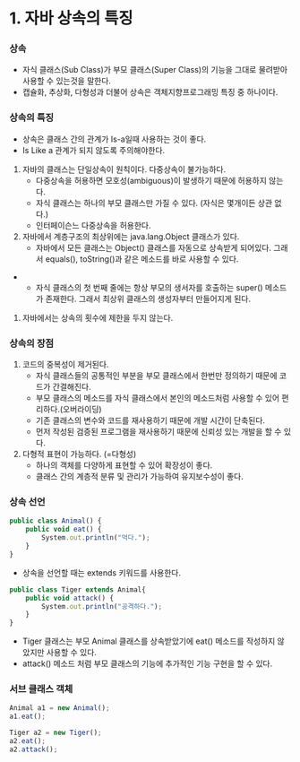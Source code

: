 # 1. 자바 상속의 특징

### 상속

- 자식 클래스(Sub Class)가 부모 클래스(Super Class)의 기능을 그대로 물려받아 사용할 수 있는것을 말한다.
- 캡슐화, 추상화, 다형성과 더불어 상속은 객체지향프로그래밍 특징 중 하나이다.

### 상속의 특징

- 상속은 클래스 간의 관계가 Is-a일때 사용하는 것이 좋다.
- Is Like a 관계가 되지 않도록 주의해야한다.
1. 자바의 클래스는 단일상속이 원칙이다. 다중상속이 불가능하다.
    - 다중상속을 허용하면 모호성(ambiguous)이 발생하기 때문에 허용하지 않는다.
    - 자식 클래스는 하나의 부모 클래스만 가질 수 있다. (자식은 몇개이든 상관 없다.)
    - 인터페이슨느 다중상속을 허용한다.
2. 자바에서 계층구조의 최상위에는 java.lang.Object 클래스가 있다.
    - 자바에서 모든 클래스는 Object() 클래스를 자동으로 상속받게 되어있다. 그래서 equals(), toString()과 같은 메소드를 바로 사용할 수 있다.
- * 자식 클래스의 첫 번째 줄에는 항상 부모의 생서자를 호출하는 super() 메소드가 존재한다. 그래서 최상위 클래스의 생성자부터 만들어지게 된다.
1. 자바에서는 상속의 횟수에 제한을 두지 않는다.

### 상속의 장점

1. 코드의 중복성이 제거된다.
    - 자식 클래스들의 공통적인 부분을 부모 클래스에서 한번만 정의하기 때문에 코드가 간결해진다.
    - 부모 클래스의 메소드를 자식 클래스에서 본인의 메소드처럼 사용할 수 있어 편리하다.(오버라이딩)
    - 기존 클래스의 변수와 코드를 재사용하기 때문에 개발 시간이 단축된다.
    - 먼저 작성된 검증된 프로그램을 재사용하기 때문에 신뢰성 있는 개발을 할 수 있다.
2. 다형적 표현이 가능하다. (=다형성)
    - 하나의 객체를 다양하게 표현할 수 있어 확장성이 좋다.
    - 클래스 간의 계층적 분류 및 관리가 가능하여 유지보수성이 좋다.

### 상속 선언

```jsx
public class Animal() {
	public void eat() {
		System.out.println("먹다.");
	}
}
```

- 상속을 선언할 때는 extends 키워드를 사용한다.

```jsx
public class Tiger extends Animal{
	public void attack() {
		System.out.println("공격하다.");
	}
}
```

- Tiger 클래스는 부모 Animal 클래스를 상속받았기에 eat() 메소드를 작성하지 않았지만 사용할 수 있다.
- attack() 메소드 처럼 부모 클래스의 기능에 추가적인 기능 구현을 할 수 있다.

### 서브 클래스 객체

```jsx
Animal a1 = new Animal();
a1.eat();

Tiger a2 = new Tiger();
a2.eat();
a2.attack();
```
